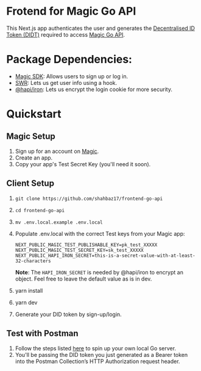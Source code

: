 # Frotend for Magic Go API

This Next.js app authenticates the user and generates the [Decentralised ID Token (DIDT)](https://docs.magic.link/decentralized-id) required to access [Magic Go API](https://github.com/shahbaz17/magic-go-api).

# Package Dependencies:

- [Magic SDK](https://docs.magic.link/client-sdk/web/get-started): Allows users to sign up or log in.
- [SWR](https://github.com/vercel/swr): Lets us get user info using a hook.
- [@hapi/iron](https://hapi.dev/module/iron/): Lets us encrypt the login cookie for more security.

# Quickstart

## Magic Setup

1. Sign up for an account on [Magic](https://magic.link/).
2. Create an app.
3. Copy your app's Test Secret Key (you'll need it soon).

## Client Setup

1. `git clone https://github.com/shahbaz17/frontend-go-api`
2. `cd frontend-go-api`
3. `mv .env.local.example .env.local`
4. Populate .env.local with the correct Test keys from your Magic app:

   ```
   NEXT_PUBLIC_MAGIC_TEST_PUBLISHABLE_KEY=pk_test_XXXXX
   NEXT_PUBLIC_MAGIC_TEST_SECRET_KEY=sk_test_XXXXX
   NEXT_PUBLIC_HAPI_IRON_SECRET=this-is-a-secret-value-with-at-least-32-characters
   ```

   **Note**: The `HAPI_IRON_SECRET` is needed by @hapi/iron to encrypt an object. Feel free to leave the default value as is in dev.

5. yarn install
6. yarn dev
7. Generate your DID token by sign-up/login.

## Test with Postman

1. Follow the steps listed [here](https://github.com/shahbaz17/magic-go-api) to spin up your own local Go server.
2. You'll be passing the DID token you just generated as a Bearer token into the Postman Collection’s HTTP Authorization request header.

